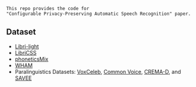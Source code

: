 ```
This repo provides the code for 
"Configurable Privacy-Preserving Automatic Speech Recognition" paper.
```
## Dataset
- [Libri-light](https://github.com/facebookresearch/libri-light/tree/master/data_preparation)
- [LibriCSS](https://github.com/chenzhuo1011/libri_css)
- [phoneticsMix]()
- [WHAM]()
- Paralinguistics Datasets: [VoxCeleb](https://www.tensorflow.org/datasets/catalog/voxceleb), [Common Voice](https://www.tensorflow.org/datasets/catalog/common_voice), [CREMA-D](https://www.tensorflow.org/datasets/catalog/crema_d), and [SAVEE](https://www.tensorflow.org/datasets/catalog/savee)

